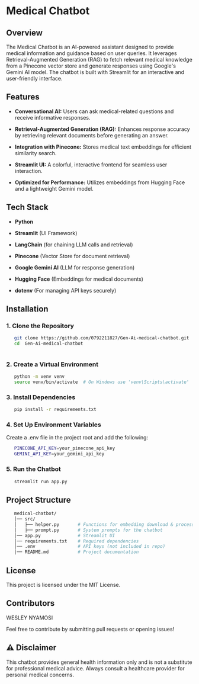 # Medical Chatbot

## Overview

The Medical Chatbot is an AI-powered assistant designed to provide medical information and guidance based on user queries. It leverages Retrieval-Augmented Generation (RAG) to fetch relevant medical knowledge from a Pinecone vector store and generate responses using Google's Gemini AI model. The chatbot is built with Streamlit for an interactive and user-friendly interface.

## Features

* **Conversational AI:** Users can ask medical-related questions and receive informative responses.

* **Retrieval-Augmented Generation (RAG):** Enhances response accuracy by retrieving relevant documents before generating an answer.

* **Integration with Pinecone:** Stores medical text embeddings for efficient similarity search.

* **Streamlit UI:** A colorful, interactive frontend for seamless user interaction.

* **Optimized for Performance:** Utilizes embeddings from Hugging Face and a lightweight Gemini model.

## Tech Stack

* **Python**

* **Streamlit** (UI Framework)

* **LangChain** (for chaining LLM calls and retrieval)

* **Pinecone** (Vector Store for document retrieval)

* **Google Gemini AI** (LLM for response generation)

* **Hugging Face** (Embeddings for medical documents)

* **dotenv** (For managing API keys securely)

## Installation
### 1. Clone the Repository
```bash
   git clone https://github.com/0792211827/Gen-Ai-medical-chatbot.git
   cd  Gen-Ai-medical-chatbot
   
```
### 2. Create a Virtual Environment
```bash
   python -m venv venv
   source venv/bin/activate  # On Windows use 'venv\Scripts\activate'
```
### 3. Install Dependencies
```bash
   pip install -r requirements.txt
```
### 4. Set Up Environment Variables
Create a .env file in the project root and add the following:
```bash
   PINECONE_API_KEY=your_pinecone_api_key
   GEMINI_API_KEY=your_gemini_api_key
```
### 5. Run the Chatbot
```bash
   streamlit run app.py
```

## Project Structure

```bash
   medical-chatbot/
   │── src/
   │   ├── helper.py       # Functions for embedding download & processing
   │   ├── prompt.py       # System prompts for the chatbot
   │── app.py              # Streamlit UI
   │── requirements.txt    # Required dependencies
   │── .env                # API keys (not included in repo)
   │── README.md           # Project documentation
```

## License

This project is licensed under the MIT License.

## Contributors

WESLEY NYAMOSI

Feel free to contribute by submitting pull requests or opening issues!

## ⚠️ Disclaimer
This chatbot provides general health information only and is not a substitute for professional medical advice. Always consult a healthcare provider for personal medical concerns.
